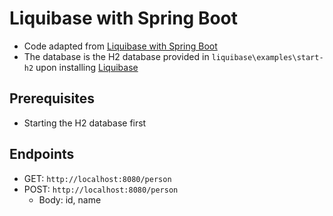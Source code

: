 # Liquibase with Spring Boot
* Code adapted from [Liquibase with Spring Boot](https://www.youtube.com/watch?v=xjXHecGOy84)
* The database is the H2 database provided in `liquibase\examples\start-h2` upon installing [Liquibase](https://www.liquibase.org/download) 

## Prerequisites
* Starting the H2 database first

## Endpoints
* GET: `http://localhost:8080/person`
* POST: `http://localhost:8080/person`
  * Body: id, name